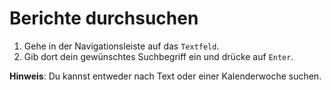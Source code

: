 # Berichte durchsuchen

1. Gehe in der Navigationsleiste auf das `Textfeld`.
2. Gib dort dein gewünschtes Suchbegriff ein und drücke auf `Enter`.

**Hinweis**: Du kannst entweder nach Text oder einer Kalenderwoche suchen.
